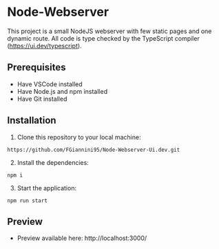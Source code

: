 # Node-Webserver
This project is a small NodeJS webserver with few static pages and one dynamic route. All code is type checked by the TypeScript compiler (https://ui.dev/typescript).
## Prerequisites
- Have VSCode installed
- Have Node.js and npm installed
- Have Git installed
## Installation
1. Clone this repository to your local machine:
```
https://github.com/FGiannini95/Node-Webserver-Ui.dev.git
```
2. Install the dependencies:
```
npm i
```
3. Start the application:
```
npm run start
```
## Preview
- Preview available here: http://localhost:3000/

